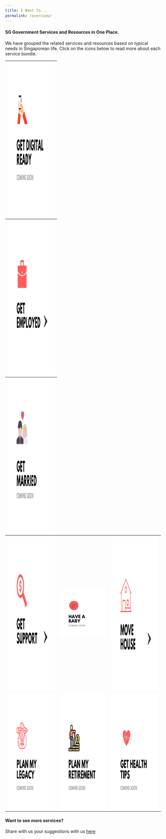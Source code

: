 ```yaml
---
title: I Want To...
permalink: /overview/
---
```


#### SG Government Services and Resources in One Place.

We have grouped the related services and resources based on typical needs in Singaporean life. Click on the icons below to read more about each service bundle.

<div class="tg-wrap"><table class="tg">
<thead>
  <tr>
     <th class="tg-baqh"><a href=""><img src="/images/06-digital-ready(coming soon).png" alt="Coming Soon" width="500" height="500"></th>
  </tr>
  <tr>
    <th class="tg-baqh"><a href="https://articles.life.gov.sg/financial-support-workers-self-employed/"><img src="/images/01-get-employed.png" alt="Employment Support" width="500" height="500"></th>
  </tr>
  <tr>
    <th class="tg-baqh"><a href=""><img src="/images/03-get-married(comingsoon).png" alt="Coming Soon" width="500" height="500"></th>
  </tr>
</thead>
<tbody>
  <tr>
    <td class="tg-baqh"><a href=""><img src="/images/02-get-support.png" alt="Govt Schemes and Benefits" width="500" height="500"></td>
    <td class="tg-baqh"><a href=""><img src="/images/04-have-baby(coming soon).png" alt="Coming Soon" width="500" height=""></td>
    <td class="tg-baqh"><a href="/_servicebundles/00-buy-from-hdb-overview.md"><img src="/images/05-move-house.png" alt="Housing and Property" width="500" height="500"></td>
  </tr>
  <tr>
    <td class="tg-baqh"><a href=""><img src="/images/07-plan-legacy (coming soon).png" alt="Coming Soon" width="375" height="375"></td>
    <td class="tg-baqh"><a href=""><img src="/images/08-plan-retirement(coming soon).png" alt="CPF and Retirement" width="375" height="375"></td>
    <td class="tg-baqh"><a href=""><img src="/images/09-stay-healthy(coming soon).png" alt="Coming Soon" width="375" height="375"></td>
  </tr>
</tbody>
</table></div>

#### Want to see more services?

Share with us your suggestions with us [here](https://form.gov.sg/5ed0995e42ee5f00110e10cc)
